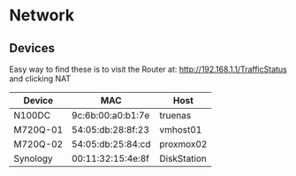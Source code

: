 # Network

## Devices

Easy way to find these is to visit the Router at:
http://192.168.1.1/TrafficStatus and clicking NAT

|Device|MAC|Host|
|---|---|---|
|N100DC|9c:6b:00:a0:b1:7e|truenas|
|M720Q-01|54:05:db:28:8f:23|vmhost01|
|M720Q-02|54:05:db:25:84:cd|proxmox02|
|Synology|00:11:32:15:4e:8f|DiskStation|
